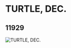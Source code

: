 # TURTLE, DEC.
## 11929
![TURTLE, DEC.](https://lc-www-live-s.legocdn.com/media/bricks/5/2/6018390.jpg)